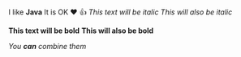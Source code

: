 I like **Java** It is OK :heart: :+1:
*This text will be italic*
_This will also be italic_

**This text will be bold**
__This will also be bold__

_You **can** combine them_
